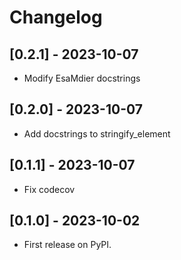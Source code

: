 # Changelog

## [0.2.1] - 2023-10-07

-   Modify EsaMdier docstrings

## [0.2.0] - 2023-10-07

-   Add docstrings to stringify_element

## [0.1.1] - 2023-10-07

-   Fix codecov

## [0.1.0] - 2023-10-02

-   First release on PyPI.
